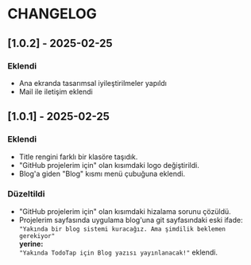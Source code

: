 # CHANGELOG

## [1.0.2] - 2025-02-25

### Eklendi

- Ana ekranda tasarımsal iyileştirilmeler yapıldı
- Mail ile iletişim eklendi

## [1.0.1] - 2025-02-25

### Eklendi

- Title rengini farklı bir klasöre taşıdık.
- "GitHub projelerim için" olan kısımdaki logo değiştirildi.
- Blog'a giden "Blog" kısmı menü çubuğuna eklendi.

### Düzeltildi

- "GitHub projelerim için" olan kısımdaki hizalama sorunu çözüldü.
- Projelerim sayfasında uygulama blog'una git sayfasındaki eski ifade:  
  `"Yakında bir blog sistemi kuracağız. Ama şimdilik beklemen gerekiyor"`  
  **yerine:**  
  `"Yakında TodoTap için Blog yazısı yayınlanacak!"` eklendi.
